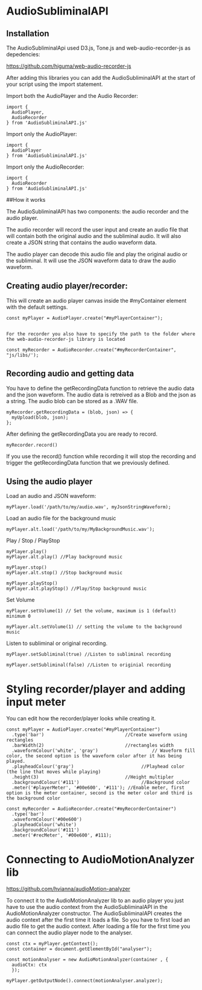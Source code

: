 # AudioSubliminalAPI

## Installation
The AudioSubliminalApi used D3.js, Tone.js and web-audio-recorder-js as depedencies:

https://github.com/higuma/web-audio-recorder-js

After adding this libraries you can add the AudioSubliminalAPI at the start of your script using the import statement.

Import both the AudioPlayer and the Audio Recorder: 
```
import {
  AudioPlayer,
  AudioRecorder
} from 'AudioSubliminalAPI.js'
```

Import only the AudioPlayer:

```
import {
  AudioPlayer
} from 'AudioSubliminalAPI.js'
```

Import only the AudioRecorder:

```
import {
  AudioRecorder
} from 'AudioSubliminalAPI.js'
```

##How it works

The AudioSubliminalAPI has two components: the audio recorder and the audio player.

The audio recorder will record the user input and create an audio file that will contain both the original audio and the subliminal audio.
It will also create a JSON string that contains the audio waveform data.

The audio player can decode this audio file and play the original audio or the subliminal. It will use the JSON waveform data to draw the audio waveform.

## Creating audio player/recorder:

This will create an audio player canvas inside the #myContainer element with the default settings.

``` 
const myPlayer = AudioPlayer.create("#myPlayerContainer");


For the recorder you also have to specify the path to the folder where the web-audio-recorder-js library is located

const myRecorder = AudioRecorder.create("#myRecorderContainer", "js/libs/');
```

## Recording audio and getting data

You have to define the getRecordingData function to retrieve the audio data and the json waveform. The audio data is retreived as a Blob and the json as a string. The audio blob can be stored as a .WAV file. 

``` 
myRecorder.getRecordingData = (blob, json) => {
  myUpload(blob, json);
};
```
After defining the getRecordingData you are ready to record.

`myRecorder.record()`

If you use the record() function while recording it will stop the recording and trigger the getRecordingData function that we previously defined.

## Using the audio player

Load an audio and JSON waveform:

`myPlayer.load('/path/to/my/audio.wav', myJsonStringWaveform);`

Load an audio file for the background music

`myPlayer.alt.load('/path/to/my/MyBackgroundMusic.wav');`

Play / Stop / PlayStop 

```
myPlayer.play()
myPlayer.alt.play() //Play background music

myPlayer.stop()
myPlayer.alt.stop() //Stop background music

myPlayer.playStop()
myPlayer.alt.playStop() //Play/Stop background music
```

Set Volume

```
myPlayer.setVolume(1) // Set the volume, maximum is 1 (default) minimum 0

myPlayer.alt.setVolume(1) // setting the volume to the background music

```

Listen to subliminal or original recording.

```
myPlayer.setSubliminal(true) //Listen to subliminal recording

myPlayer.setSubliminal(false) //Listen to originial recording

```
# Styling recorder/player and adding input meter

You can edit how the recorder/player looks while creating it.
```
const myPlayer = AudioPlayer.create("#myPlayerContainer")
  .type('bar')                              //Create waveform using rectangles
  .barWidth(2)                              //rectangles width
  .waveformColour('white', 'gray')                    // Waveform fill color, the second option is the waveform color after it has being played.
  .playheadColour('gray')                         //Playhead color (the line that moves while playing)
  .height(3)                                //Height multipler
  .backgroundColour('#111')                       //Background color 
  .meter('#playerMeter', '#00e600', '#111'); //Enable meter, first option is the meter container, second is the meter color and third is the background color

const myRecorder = AudioRecorder.create("#myRecorderContainer")
  .type('bar')
  .waveformColour('#00e600')
  .playheadColour('white')
  .backgroundColour('#111')
  .meter('#recMeter', '#00e600', #111);
  ```

# Connecting to AudioMotionAnalyzer lib

https://github.com/hvianna/audioMotion-analyzer

To connect it to the AudioMotionAnalyzer lib to an audio player you just have to use the audio context from the AudioSubliminalAPI in the AudioMotionAnalyzer constructor. The AudioSubliminalAPI creates the audio context after the first time it loads a file. So you have to first load an audio file to get the audio context. After loading a file for the first time you can connect the audio player node to the analyser. 

```
const ctx = myPlayer.getContext();
const container = document.getElementById("analyser");
    
const motionAnalyser = new AudioMotionAnalyzer(container , {
  audioCtx: ctx
  });

myPlayer.getOutputNode().connect(motionAnalyser.analyzer);

```


